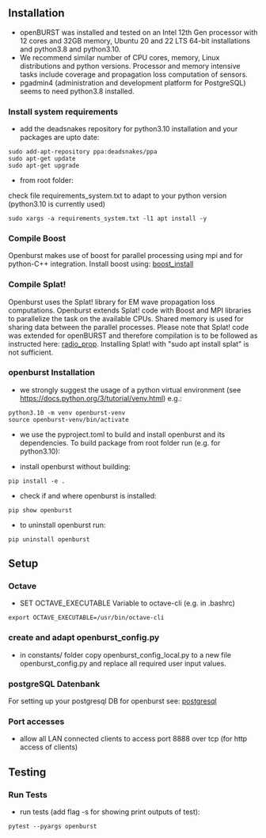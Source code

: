 
#

## Installation

* openBURST was installed and tested on an Intel 12th Gen processor with 12 cores and 32GB memory, Ubuntu 20 and 22 LTS 64-bit installations and python3.8 and python3.10. 
* We recommend similar number of CPU cores, memory, Linux distributions and python versions. Processor and memory intensive tasks include coverage and propagation loss computation of sensors.
* pgadmin4 (administration and development platform for PostgreSQL) seems to need python3.8 installed.

### Install system requirements 

* add the deadsnakes repository for python3.10 installation and your packages are upto date:
```
sudo add-apt-repository ppa:deadsnakes/ppa
sudo apt-get update
sudo apt-get upgrade
```
* from root folder:

check file requirements_system.txt to adapt to your python version (python3.10 is currently used)

```
sudo xargs -a requirements_system.txt -l1 apt install -y
```

### Compile Boost

Openburst makes use of boost for parallel processing using mpi and for python-C++ integration. Install boost using: [boost_install](INSTALL_BOOST.md)

### Compile Splat!

Openburst uses the Splat! library for EM wave propagation loss computations. Openburst extends Splat! code with Boost and MPI libraries to parallelize the task on the available CPUs. Shared memory is used for sharing data between the parallel processes. Please note that Splat! code was extended for openBURST and therefore compilation is to be followed as instructed here: [radio_prop](SPLAT_BURST_BOOST_README.md). Installing Splat! with "sudo apt install splat" is not sufficient.


### openburst Installation

* we strongly suggest the usage of a python virtual environment (see https://docs.python.org/3/tutorial/venv.html)
e.g.:
```
python3.10 -m venv openburst-venv
source openburst-venv/bin/activate
```

* we use the pyproject.toml to build and install openburst and its dependencies. To build package from root folder run (e.g. for python3.10):


* install openburst without building:

```
pip install -e .
```

* check if and where openburst is installed: 

```
pip show openburst
```

* to uninstall openburst run:

```
pip uninstall openburst
```


## Setup 

### Octave

* SET OCTAVE_EXECUTABLE Variable to octave-cli (e.g. in .bashrc)
```
export OCTAVE_EXECUTABLE=/usr/bin/octave-cli
```
### create and adapt openburst_config.py

* in constants/ folder copy openburst_config_local.py to a new file openburst_config.py and replace all required user input values. 


### postgreSQL Datenbank

For setting up your postgresql DB for openburst see:
[postgresql](POSTGRESQL_README.md)

### Port accesses

* allow all LAN connected clients to access port 8888 over tcp (for http access of clients)

## Testing

### Run Tests

* run tests (add flag -s for showing print outputs of test):

```
pytest --pyargs openburst
```
